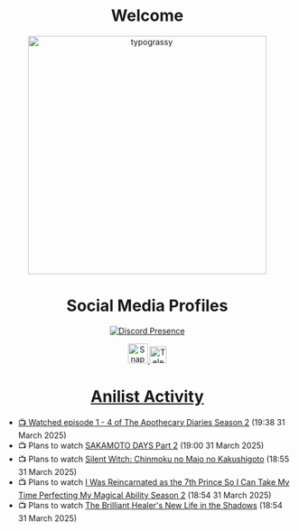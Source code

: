 <div align="center">

# Welcome
<a href="https://github.com/kawarimidoll/typograssy">
    <img alt="typograssy" src="https://typograssy.deno.dev/api?text=%E3%82%88%E3%81%86%E3%81%93%E3%81%9D%E3%81%BF%E3%81%AA%E3%81%95%E3%82%93%20-%20Sheby--&&l0=none&l1=82d9d0&l2=027353&l3=038c4c&l4=01402e&bg=none&frame=none&speed=100&comment=" width="421.99">
</a>

</div>

<div align="center">

# Social Media Profiles

[![Discord Presence](https://lanyard.cnrad.dev/api/612532963938271232)](https://discord.com/users/612532963938271232)


<a href="https://www.snapchat.com/add/a.sheby" title="Snapchat Profile">
    <img src="https://www.freepnglogos.com/uploads/snapchat-logo-png-0.png" width="35" alt="Snapchat Logo" />


<a href="https://t.me/ASheby" title="Telegram Profile">
    <img src="https://www.freepnglogos.com/uploads/telegram-logo-png-0.png" width="30" alt="Telegram Logo" />


</div>

<div align="center">

# Anilist Activity

</div>

<!-- ANILIST_ACTIVITY:start -->

-   📺 Watched episode 1 - 4 of [The Apothecary Diaries Season 2](https://anilist.co/anime/176301) (19:38 31 March 2025)
-   📺 Plans to watch [SAKAMOTO DAYS Part 2](https://anilist.co/anime/184237) (19:00 31 March 2025)
-   📺 Plans to watch [Silent Witch: Chinmoku no Majo no Kakushigoto](https://anilist.co/anime/179966) (18:55 31 March 2025)
-   📺 Plans to watch [I Was Reincarnated as the 7th Prince So I Can Take My Time Perfecting My Magical Ability Season 2](https://anilist.co/anime/178090) (18:54 31 March 2025)
-   📺 Plans to watch [The Brilliant Healer's New Life in the Shadows](https://anilist.co/anime/175872) (18:54 31 March 2025)

<!-- ANILIST_ACTIVITY:end -->
